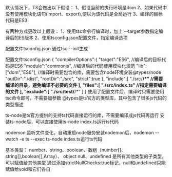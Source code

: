 默认情况下，TS会做出以下假设：
1、假设当前的执行环境是dom
2、如果代码中没有使用模块化语句(import、export),便以为该代码是全局运行
3、编译的目标代码是ES3

有两种方式更改以上假设：
1、使用tsc命令行编译时，加上 --target参数指定编译后的ES版本
2、使用tsconfig.json配置文件，指定编译选项

配置文件tsconfig.json 通过tsc --init生成

配置文件tsconfig.json
{
    "compilerOptions":{
        "target":"ES6",  //编译后的目标代码是ES6
        "module":"commonjs", //编译后的代码使用模块化规范
        "lib":["dom","ES6"],  //编译时需要包含的库，需要包含node环境安装@types/node
        "outDir":"./dist",
        "rootDir":"./src",
        "strict":true
    },
    "include":[
        "./src/**/*"   //需要编译的目录，避免编译不必要的文件
    ],
    "files":[
        "./src/index.ts"   //指定需要编译的文件
    ],
    "exclude":[
        "./src/test/**/*"
    ]
}
使用了配置文件后，编译时只需要使用tsc命令即可，不需要加参数
@types是ts官方的类型库，其中包含了很多js代码的类型描述

ts-node是ts官方提供的支持ts代码直接运行的库，不需要编译成js代码再运行
安装ts-node后，可以直接使用ts-node index.ts运行ts代码

nodemon:监听文件变化，自动重启node服务安装nodemon后，nodemon --watch -e ts --exec ts-node index.ts运行ts代码

基本类型：
number、string、boolean、数组（number[]、string[],boolean[],Array<number>）、
object 
null、undefined 是所有其他类型的子类型，可以赋值给其他类型
通过添加strictNullChecks:true标记，null和undefined只能赋值给void和它们各自



